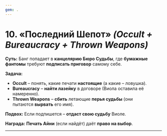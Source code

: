 ```yaml
---
gem: .
---
```

# **10. «Последний Шепот»** _(Occult + Bureaucracy + Thrown Weapons)_

**Суть:** Банг попадает в **канцелярию Бюро Судьбы**, где **бумажные фантомы** требуют **подписать приговор** самому себе.

**Задача:**

- **Occult** – понять, какие печати **настоящие** (а какие – ловушка).
- **Bureaucracy** – **найти лазейку** в договоре (Виола оставила её намеренно).
- **Thrown Weapons** – **сбить** летающие **перья судьбы** (они пытаются **вырвать** его имя).

**Подвох:** Если подпишется – **отдаст свою судьбу** Виоле.

**Награда:** **Печать Айни** (если найдёт) даёт **право на выбор**.

---